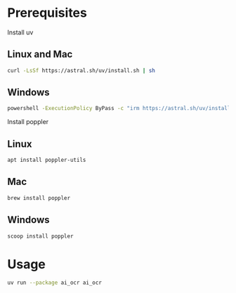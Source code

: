 
# Prerequisites
Install uv

## Linux and Mac
```bash
curl -LsSf https://astral.sh/uv/install.sh | sh
```

## Windows
```bash
powershell -ExecutionPolicy ByPass -c "irm https://astral.sh/uv/install.ps1 | iex"
```

Install poppler

## Linux
```bash
apt install poppler-utils
```

## Mac
```bash
brew install poppler
```

## Windows
```bash
scoop install poppler
```

# Usage

```bash
uv run --package ai_ocr ai_ocr
```
